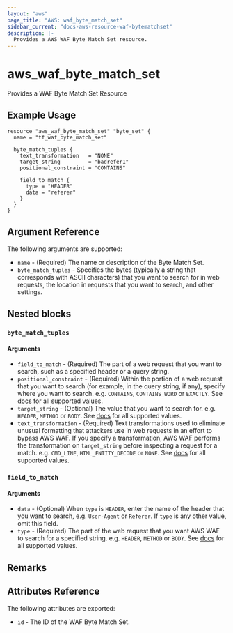```yaml
---
layout: "aws"
page_title: "AWS: waf_byte_match_set"
sidebar_current: "docs-aws-resource-waf-bytematchset"
description: |-
  Provides a AWS WAF Byte Match Set resource.
---
```


# aws_waf_byte_match_set

Provides a WAF Byte Match Set Resource

## Example Usage

```hcl
resource "aws_waf_byte_match_set" "byte_set" {
  name = "tf_waf_byte_match_set"

  byte_match_tuples {
    text_transformation   = "NONE"
    target_string         = "badrefer1"
    positional_constraint = "CONTAINS"

    field_to_match {
      type = "HEADER"
      data = "referer"
    }
  }
}
```

## Argument Reference

The following arguments are supported:

* `name` - (Required) The name or description of the Byte Match Set.
* `byte_match_tuples` - Specifies the bytes (typically a string that corresponds
  with ASCII characters) that you want to search for in web requests,
  the location in requests that you want to search, and other settings.

## Nested blocks

### `byte_match_tuples`

#### Arguments

* `field_to_match` - (Required) The part of a web request that you want to search, such as a specified header or a query string.
* `positional_constraint` - (Required) Within the portion of a web request that you want to search
  (for example, in the query string, if any), specify where you want to search.
  e.g. `CONTAINS`, `CONTAINS_WORD` or `EXACTLY`.
  See [docs](http://docs.aws.amazon.com/waf/latest/APIReference/API_ByteMatchTuple.html#WAF-Type-ByteMatchTuple-PositionalConstraint)
  for all supported values.
* `target_string` - (Optional) The value that you want to search for. e.g. `HEADER`, `METHOD` or `BODY`.
  See [docs](http://docs.aws.amazon.com/waf/latest/APIReference/API_ByteMatchTuple.html#WAF-Type-ByteMatchTuple-TargetString)
  for all supported values.
* `text_transformation` - (Required) Text transformations used to eliminate unusual formatting that attackers use in web requests in an effort to bypass AWS WAF.
  If you specify a transformation, AWS WAF performs the transformation on `target_string` before inspecting a request for a match.
  e.g. `CMD_LINE`, `HTML_ENTITY_DECODE` or `NONE`.
  See [docs](http://docs.aws.amazon.com/waf/latest/APIReference/API_ByteMatchTuple.html#WAF-Type-ByteMatchTuple-TextTransformation)
  for all supported values.

### `field_to_match`

#### Arguments

* `data` - (Optional) When `type` is `HEADER`, enter the name of the header that you want to search, e.g. `User-Agent` or `Referer`.
  If `type` is any other value, omit this field.
* `type` - (Required) The part of the web request that you want AWS WAF to search for a specified string.
  e.g. `HEADER`, `METHOD` or `BODY`.
  See [docs](http://docs.aws.amazon.com/waf/latest/APIReference/API_FieldToMatch.html)
  for all supported values.

## Remarks

## Attributes Reference

The following attributes are exported:

* `id` - The ID of the WAF Byte Match Set.
